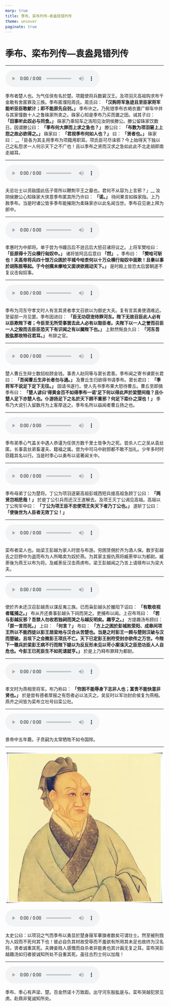 ```yaml
---
marp: true
title: 季布、栾布列传—袁盎晁错列传
theme: uncover
paginate: true
---
```


# 季布、栾布列传—袁盎晁错列传

---

![](assets/audios/100/1.mp3)

季布者楚人也。为气任侠有名於楚。项籍使将兵数窘汉王。及项羽灭高祖购求布千金敢有舍匿罪及三族。季布匿濮阳周氏。周氏曰： __「汉购将军急迹且至臣家将军能听臣臣敢献计；即不能原先自刭。」__ 季布许之。乃髡钳季布衣褐衣置广柳车中并与其家僮数十人之鲁硃家所卖之。硃家心知是季布乃买而置之田。诫其子曰： __「田事听此奴必与同食。」__ 硃家乃乘轺车之洛阳见汝阴侯滕公。滕公留硃家饮数日。因谓滕公曰： __「季布何大罪而上求之急也？」__ 滕公曰： __「布数为项羽窘上上怨之故必欲得之。」__ 硃家曰： __「君视季布何如人也？」__ 曰： __「贤者也。」__ 硃家曰： __「臣各为其主用季布为项籍用职耳。项氏臣可尽诛邪？今上始得天下独以己之私怨求一人何示天下之不广也！且以季布之贤而汉求之急如此此不北走胡即南走越耳。

---

![](assets/audios/100/2.mp3)

夫忌壮士以资敌国此伍子胥所以鞭荆平王之墓也。君何不从容为上言邪？」__ 汝阴侯滕公心知硃家大侠意季布匿其所乃许曰： __「诺。」__ 待间果言如硃家指。上乃赦季布。当是时诸公皆多季布能摧刚为柔硃家亦以此名闻当世。季布召见谢上拜为郎中。

---

![](assets/audios/100/3.mp3)

孝惠时为中郎将。单于尝为书嫚吕后不逊吕后大怒召诸将议之。上将军樊哙曰： __「臣原得十万众横行匈奴中。」__ 诸将皆阿吕后意曰 __「然」__ 。季布曰： __「樊哙可斩也！夫高帝将兵四十馀万众困於平城今哙柰何以十万众横行匈奴中面欺！且秦以事於胡陈胜等起。于今创痍未瘳哙又面谀欲摇动天下。」__ 是时殿上皆恐太后罢朝遂不复议击匈奴事。

---

![](assets/audios/100/4.mp3)

季布为河东守孝文时人有言其贤者孝文召欲以为御史大夫。复有言其勇使酒难近。至留邸一月见罢。季布因进曰： __「臣无功窃宠待罪河东。陛下无故召臣此人必有以臣欺陛下者；今臣至无所受事罢去此人必有以毁臣者。夫陛下以一人之誉而召臣一人之毁而去臣臣恐天下有识闻之有以闚陛下也。」__ 上默然惭良久曰： __「河东吾股肱郡故特召君耳。」__ 布辞之官。

---

![](assets/audios/100/5.mp3)

楚人曹丘生辩士数招权顾金钱。事贵人赵同等与窦长君善。季布闻之寄书谏窦长君曰： __「吾闻曹丘生非长者勿与通。」__ 及曹丘生归欲得书请季布。窦长君曰： __「季将军不说足下足下无往。」__ 固请书遂行。使人先书季布果大怒待曹丘。曹丘至即揖季布曰： __「楚人谚曰‘得黄金百不如得季布一诺’足下何以得此声於梁楚间哉？且仆楚人足下亦楚人也。仆游扬足下之名於天下顾不重邪？何足下距仆之深也！」__ 季布乃大说引入留数月为上客厚送之。季布名所以益闻者曹丘扬之也。

---

![](assets/audios/100/6.mp3)

季布弟季心气盖关中遇人恭谨为任侠方数千里士皆争为之死。尝杀人亡之吴从袁丝匿。长事袁丝弟畜灌夫、籍福之属。尝为中司马中尉郅都不敢不加礼。少年多时时窃籍其名以行。当是时季心以勇布以诺著闻关中。

---

![](assets/audios/100/7.mp3)

季布母弟丁公为楚将。丁公为项羽逐窘高祖彭城西短兵接高祖急顾丁公曰： __「两贤岂相戹哉！」__ 於是丁公引兵而还汉王遂解去。及项王灭丁公谒见高祖。高祖以丁公徇军中曰： __「丁公为项王臣不忠使项王失天下者乃丁公也。」__ 遂斩丁公曰： __「使後世为人臣者无效丁公！」__ 

---

![](assets/audios/100/8.mp3)

栾布者梁人也。始梁王彭越为家人时尝与布游。穷困赁佣於齐为酒人保。数岁彭越去之巨野中为盗而布为人所略卖为奴於燕。为其家主报仇燕将臧荼举以为都尉。臧荼後为燕王以布为将。及臧荼反汉击燕虏布。梁王彭越闻之乃言上请赎布以为梁大夫。

---

![](assets/audios/100/9.mp3)

使於齐未还汉召彭越责以谋反夷三族。已而枭彭越头於雒阳下诏曰： __「有敢收视者辄捕之。」__ 布从齐还奏事彭越头下祠而哭之。吏捕布以闻。上召布骂曰： __「若与彭越反邪？吾禁人勿收若独祠而哭之与越反明矣。趣亨之。」__ 方提趣汤布顾曰： __「原一言而死。」__ 上曰： __「何言？」__ 布曰： __「方上之困於彭城败荥阳、成皋间项王所以不能西徒以彭王居梁地与汉合从苦楚也。当是之时彭王一顾与楚则汉破与汉而楚破。且垓下之会微彭王项氏不亡。天下已定彭王剖符受封亦欲传之万世。今陛下一徵兵於梁彭王病不行而陛下疑以为反反形未见以苛小案诛灭之臣恐功臣人人自危也。今彭王已死臣生不如死请就亨。」__ 於是上乃释布罪拜为都尉。

---

![](assets/audios/100/10.mp3)

孝文时为燕相至将军。布乃称曰： __「穷困不能辱身下志非人也；富贵不能快意非贤也。」__ 於是尝有德者厚报之有怨者必以法灭之。吴反时以军功封俞侯复为燕相。燕齐之间皆为栾布立社号曰栾公社。

---

![](assets/audios/100/11.mp3)

景帝中五年薨。子贲嗣为太常牺牲不如令国除。

---

![bg left](assets/images/simaqian.webp)

![](assets/audios/100/12.mp3)

太史公曰：以项羽之气而季布以勇显於楚身屦军搴旗者数矣可谓壮士。然至被刑戮为人奴而不死何其下也！彼必自负其材故受辱而不羞欲有所用其未足也故终为汉名将。贤者诚重其死。夫婢妾贱人感慨而自杀者非能勇也其计画无复之耳。栾布哭彭越趣汤如归者彼诚知所处不自重其死。虽往古烈士何以加哉！

---

![](assets/audios/100/13.mp3)

季布、季心有声梁、楚。百金然诺十万致距。出守河东股肱是与。栾布哭越犯禁见虏。赴鼎非冤诚知所处。
